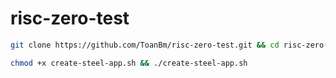 # risc-zero-test

```Bash
git clone https://github.com/ToanBm/risc-zero-test.git && cd risc-zero-test
```
```Bash
chmod +x create-steel-app.sh && ./create-steel-app.sh
```

